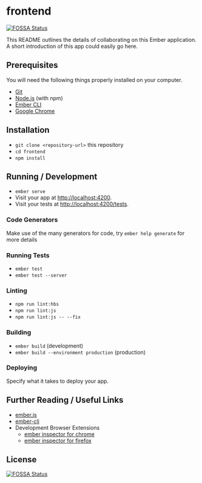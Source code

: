 # frontend
[![FOSSA Status](https://app.fossa.io/api/projects/git%2Bgithub.com%2FMatthiasWiesner%2Ffossatest_frontend.svg?type=shield)](https://app.fossa.io/projects/git%2Bgithub.com%2FMatthiasWiesner%2Ffossatest_frontend?ref=badge_shield)


This README outlines the details of collaborating on this Ember application.
A short introduction of this app could easily go here.

## Prerequisites

You will need the following things properly installed on your computer.

* [Git](https://git-scm.com/)
* [Node.js](https://nodejs.org/) (with npm)
* [Ember CLI](https://ember-cli.com/)
* [Google Chrome](https://google.com/chrome/)

## Installation

* `git clone <repository-url>` this repository
* `cd frontend`
* `npm install`

## Running / Development

* `ember serve`
* Visit your app at [http://localhost:4200](http://localhost:4200).
* Visit your tests at [http://localhost:4200/tests](http://localhost:4200/tests).

### Code Generators

Make use of the many generators for code, try `ember help generate` for more details

### Running Tests

* `ember test`
* `ember test --server`

### Linting

* `npm run lint:hbs`
* `npm run lint:js`
* `npm run lint:js -- --fix`

### Building

* `ember build` (development)
* `ember build --environment production` (production)

### Deploying

Specify what it takes to deploy your app.

## Further Reading / Useful Links

* [ember.js](https://emberjs.com/)
* [ember-cli](https://ember-cli.com/)
* Development Browser Extensions
  * [ember inspector for chrome](https://chrome.google.com/webstore/detail/ember-inspector/bmdblncegkenkacieihfhpjfppoconhi)
  * [ember inspector for firefox](https://addons.mozilla.org/en-US/firefox/addon/ember-inspector/)


## License
[![FOSSA Status](https://app.fossa.io/api/projects/git%2Bgithub.com%2FMatthiasWiesner%2Ffossatest_frontend.svg?type=large)](https://app.fossa.io/projects/git%2Bgithub.com%2FMatthiasWiesner%2Ffossatest_frontend?ref=badge_large)